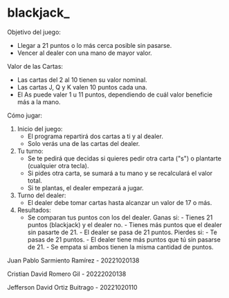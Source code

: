 # blackjack_


Objetivo del juego:

  - Llegar a 21 puntos o lo más cerca posible sin pasarse. 
  - Vencer al dealer con una mano de mayor valor.
  
Valor de las Cartas:
  - Las cartas del 2 al 10 tienen su valor nominal.
  - Las cartas J, Q y K valen 10 puntos cada una.
  - El As puede valer 1 u 11 puntos, dependiendo de cuál valor beneficie más a la mano.

  
Cómo jugar:

  1. Inicio del juego:
      - El programa repartirá dos cartas a ti y al dealer.
      - Solo verás una de las cartas del dealer.
  2. Tu turno:
      - Se te pedirá que decidas si quieres pedir otra carta ("s") o plantarte (cualquier otra tecla).
      - Si pides otra carta, se sumará a tu mano y se recalculará el valor total.
      - Si te plantas, el dealer empezará a jugar.
  3. Turno del dealer:
      - El dealer debe tomar cartas hasta alcanzar un valor de 17 o más.
  4. Resultados:
      - Se comparan tus puntos con los del dealer.
  Ganas si:
    - Tienes 21 puntos (blackjack) y el dealer no.
    - Tienes más puntos que el dealer sin pasarte de 21.
    - El dealer se pasa de 21 puntos.
  Pierdes si:
    - Te pasas de 21 puntos.
    - El dealer tiene más puntos que tú sin pasarse de 21.
    - Se empata si ambos tienen la misma cantidad de puntos.


Juan Pablo Sarmiento Ramírez - 20221020138

Cristian David Romero Gil - 20222020138

Jefferson David Ortiz Buitrago - 20221020110

